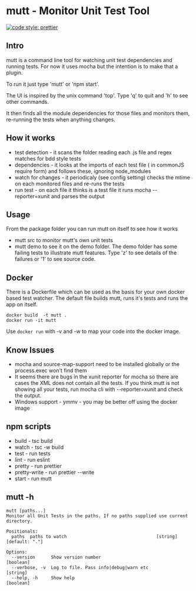 # mutt - Monitor Unit Test Tool

[![code style: prettier](https://img.shields.io/badge/code_style-prettier-ff69b4.svg?style=flat-square)](https://github.com/prettier/prettier)

## Intro

mutt is a command line tool for watching unit test dependencies and running tests. For now it uses mocha but the intention is to make that a plugin.

To run it just type 'mutt' or 'npm start'.

The UI is inspired by the unix command 'top'. Type 'q' to quit and 'h' to see other commands.

It then finds all the module dependencies for those files and monitors them, re-running the tests when anything changes.


## How it works
-  test detection - it scans the folder reading each .js file and regex matches for bdd style tests
-  dependencies - it looks at the imports of each test file ( in commonJS require form) and follows these, ignoring node_modules
-  watch for changes - it periodicaly (see config setting) checks the mtime on each monitored files and re-runs the tests
-  run test - on each file it thinks is a test file it runs mocha --reporter=xunit and parses the output

## Usage
From the package folder you can run mutt on itself to see how it works
-  mutt src to monitor mutt's own unit tests
-  mutt demo to see it on the demo folder. The demo folder has some failing tests to illustrate mutt features. Type 'z' to see details of the failures or '1' to see source code.
## Docker
There is a Dockerfile which can be used as the basis for your own docker based test watcher. The default file builds mutt, runs it's tests and runs the app on itself.
```
docker build  -t mutt .
docker run -it mutt
```

Use `docker run` with -v and -w to map your code into the docker image.
## Know Issues
- mocha and source-map-support need to be installed globally or the process.exec won't find them
- It seems there are bugs in the xunit reporter for mocha so there are cases the XML does not contain all the tests. If you think mutt is not showing all your tests, run mocha cli with --reporter=xunit and check the output.
- Windows support - ymmv - you may be better off using the docker image

## npm scripts
- build - tsc build
- watch - tsc -w build
- test - run tests
- lint - run eslint
- pretty - run prettier
- pretty-write - run prettier --write
- start - run mutt

## mutt -h
```
mutt [paths...]
Monitor all Unit Tests in the paths. If no paths supplied use current directory.

Positionals:
  paths  paths to watch                                  [string] [default: "."]

Options:
  --version      Show version number                                   [boolean]
  --verbose, -v  Log to file. Pass info|debug|warn etc                 [string]
  --help, -h     Show help                                             [boolean]
  ```
